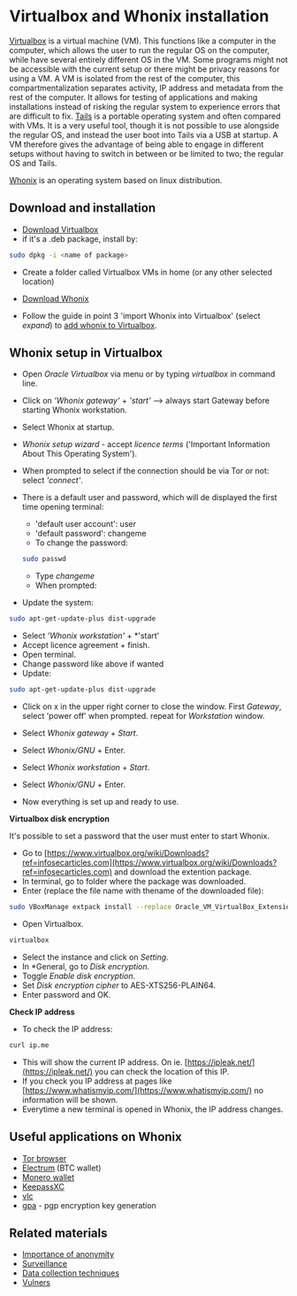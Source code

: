 # Virtualbox and Whonix installation

[Virtualbox](https://www.virtualbox.org) is a virtual machine (VM). This functions like a computer in the computer, which allows the user to run the regular OS on the computer, while have several entirely different OS in the VM. Some programs might not be accessible with the current setup or there might be privacy reasons for using a VM. A VM is isolated from the rest of the computer, this compartmentalization separates activity, IP address and metadata from the rest of the computer. It allows for testing of applications and making installations instead of risking the regular system to experience errors that are difficult to fix. [Tails](https://tails.boum.org/) is a portable operating system and often compared with VMs. It is a very useful tool, though it is not possible to use alongside the regular OS, and instead the user boot into Tails via a USB at startup. A VM therefore gives the advantage of being able to engage in different setups without having to switch in between or be limited to two; the regular OS and Tails. 

[Whonix](https://www.whonix.org) is an operating system based on linux distribution.

## Download and installation

- [Download Virtualbox](https://www.virtualbox.org/wiki/Linux_Downloads)  
- if it's a .deb package, install by:

```sh
sudo dpkg -i <name of package>
```
- Create a folder called Virtualbox VMs in home (or any other selected location)

- [Download Whonix](https://www.whonix.org/wiki/Download)  
- Follow the guide in point 3 'import Whonix into Virtualbox' (select *expand*) to [add whonix to Virtualbox](https://www.whonix.org/wiki/VirtualBox/CLI).  

## Whonix setup in Virtualbox

- Open *Oracle Virtualbox* via menu or by typing *virtualbox* in command line.  
- Click on *'Whonix gateway'* + *'start'*  --> always start Gateway before starting Whonix workstation.  
- Select Whonix at startup.  
- *Whonix setup wizard* - accept *licence terms* ('Important Information About This Operating System').  
- When prompted to select if the connection should be via Tor or not: select *'connect'*.  
- There is a default user and password, which will de displayed the first time opening terminal:
    - 'default user account': user
    - 'default password': changeme
    - To change the password:

    ```sh
    sudo passwd
    ```
    - Type *changeme*
    - When prompted: <new password>

- Update the system:

```sh
sudo apt-get-update-plus dist-upgrade
```
- Select *'Whonix workstation'* + *'start'
- Accept licence agreement + finish.
- Open terminal.
- Change password like above if wanted
- Update:

```sh
sudo apt-get-update-plus dist-upgrade
```
- Click on x in the upper right corner to close the window. First *Gateway*, select 'power off' when prompted. repeat for *Workstation* window.

- Select *Whonix gateway* + *Start*.
- Select *Whonix/GNU* + Enter.
- Select *Whonix workstation* + *Start*.
- Select *Whonix/GNU* + Enter.
- Now everything is set up and ready to use.

**Virtualbox disk encryption**

It's possible to set a password that the user must enter to start Whonix.

- Go to [https://www.virtualbox.org/wiki/Downloads?ref=infosecarticles.com](https://www.virtualbox.org/wiki/Downloads?ref=infosecarticles.com) and download the extention package.  
- In terminal, go to folder where the package was downloaded.  
- Enter (replace the file name with thename of the downloaded file):

```sh
sudo VBoxManage extpack install --replace Oracle_VM_VirtualBox_Extension_Pack-6.1.34.vbox-extpack
```

- Open Virtualbox.

```sh
virtualbox
```

- Select the instance and click on *Setting*.  
- In *General, go to *Disk encryption*.  
- Toggle *Enable disk encryption*.  
- Set *Disk encryption cipher* to AES-XTS256-PLAIN64.  
- Enter password and OK.

**Check IP address**

- To check the IP address:

```sh
curl ip.me
```
- This will show the current IP address. On ie. [https://ipleak.net/](https://ipleak.net/) you can check the location of this IP.  
- If you check you IP address at pages like [https://www.whatismyip.com/](https://www.whatismyip.com/) no information will be shown.
- Everytime a new terminal is opened in Whonix, the IP address changes.

## Useful applications on Whonix

- [Tor browser](https://www.torproject.org/download/)
- [Electrum](https://electrum.org/#home) (BTC wallet)
- [Monero wallet](https://www.getmonero.org/)
- [KeepassXC](https://keepassxc.org/)
- [vlc](https://www.videolan.org/vlc/)
- [gpa](https://www.gnupg.org/related_software/gpa/) - pgp encryption key generation

## Related materials

- [Importance of anonymity](https://www.whonix.org/wiki/Anonymity)  
- [Surveillance](https://www.whonix.org/wiki/Surveillance_Capabilities)  
- [Data collection techniques](https://www.whonix.org/wiki/Data_Collection_Techniques)  
- [Vulners](https://vulners.com/mageia/MGASA-2023-0024)